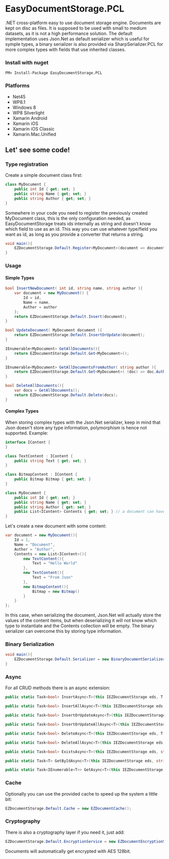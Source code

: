 # EasyDocumentStorage.PCL

.NET cross-platform easy to use document storage engine. Documents are kept on disc as files.
It is supposed to be used with small to medium datasets, as it is not a high performance solution.
The default implementation uses Json.Net as default serializer which is useful for symple types, a binary serializer is also provided via SharpSerializer.PCL for more complex types with fields that use inherited classes.

### Install with nuget

```
PM> Install-Package EasyDocumentStorage.PCL
```

### Platforms

 * Net45
 * WP8.1
 * Windows 8
 * WP8 Silverlight
 * Xamarin Android
 * Xamarin iOS
 * Xamarin iOS Classic
 * Xamarin.Mac.Unified


## Let' see some code!

### Type registration

Create a simple document class first:

```csharp
class MyDocument {
	public int Id { get; set; }
    public string Name { get; set; }
    public string Author { get; set; }
}
```

Somewhere in your code you need to register the previously created MyDocument class, this is the only configuration
needed, as EasyDocumentStorage treats ids internally as string and doesn't know which field to use as an id. This way you can use whatever type/field you want as id, as long as you provide a converter that returns a string.

```csharp
void main(){
	EZDocumentStorage.Default.Register<MyDocument>(document => document.Id.ToString());
}
```

### Usage

#### Simple Types

```csharp
bool InsertNewDocument( int id, string name, string author ){
    var document = new MyDocument() {
    	Id = id,
        Name = name,
        Author = author
    };
	return EZDocumentStorage.Default.Insert(document);
}

bool UpdateDocument( MyDocument document ){
	return EZDocumentStorage.Default.InsertOrUpdate(document);
}

IEnumerable<MyDocument> GetAllDocuments(){
	return EZDocumentStorage.Default.Get<MyDocument>();
}

IEnumerable<MyDocument> GetAllDocumentsFromAuthor( string author ){
	return EZDocumentStorage.Default.Get<MyDocument>( (doc) => doc.Author == author );
}

bool DeleteAllDocuments(){
    var docs = GetAllDocuments();
    return EZDocumentStorage.Default.Delete(docs);
}
```

#### Complex Types

When storing complex types with the Json.Net serializer, keep in mind that Json doesn't store any type
information, polymorphism is hence not supported. Example:

```csharp
interface IContent {
}

class TextContent : IContent {
	public string Text { get; set; }
}

class BitmapContent : IContent {
	public Bitmap Bitmap { get; set; }
}

class MyDocument {
	public int Id { get; set; }
    public string Name { get; set; }
    public string Author { get; set; }
    public List<IContent> Contents { get; set; } // a document can have many IContent derived items
}
```

Let's create a new document with some content:

```csharp
var document = new MyDocument(){
	Id = 1,
    Name = "Document",
    Author = "Author",
    Contents = new List<IContent>(){
    	new TextContent(){ 
        	Text = "Hello World"
        },
        new TextContent(){
        	Text = "From Json"
        },
        new BitmapContent(){
        	Bitmap = new Bitmap()
        }
    }
};
```

In this case, when serializing the document, Json.Net will actually store the values of the content items, but when deserializing it 
will not know which type to instantiate and the Contents collection will be empty. The binary serializer can overcome this by storing type information.

### Binary Serialization

```csharp
void main(){
	EZDocumentStorage.Default.Serializer = new BinaryDocumentSerializer();
}
```

### Async

For all CRUD methods there is an async extension:

```csharp
public static Task<bool> InsertAsync<T>(this IEZDocumentStorage eds, T document)

public static Task<bool> InsertAllAsync<T>(this IEZDocumentStorage eds, IEnumerable<T> documents)

public static Task<bool> InsertOrUpdateAsync<T>(this IEZDocumentStorage eds, T document)

public static Task<bool> InsertOrUpdateAllAsync<T>(this IEZDocumentStorage eds, IEnumerable<T> documents)

public static Task<bool> DeleteAsync<T>(this IEZDocumentStorage eds, T document)

public static Task<bool> DeleteAllAsync<T>(this IEZDocumentStorage eds, IEnumerable<T> documents)

public static Task<bool> ExistsAsync<T>(this IEZDocumentStorage eds, string documentId)

public static Task<T> GetByIdAsync<T>(this IEZDocumentStorage eds, string documentId)

public static Task<IEnumerable<T>> GetAsync<T>(this IEZDocumentStorage eds, Func<T, bool> clause = null)
```

### Cache
Optionally you can use the provided cache to speed up the system a little bit:

```csharp
EZDocumentStorage.Default.Cache = new EZDocumentCache();
```

### Cryptography
There is also a cryptography layer if you need it, just add:

```csharp
EZDocumentStorage.Default.EncryptionService = new EZDocumentEncryptionService("mykey", "mysalt");
```

Documents will automatically get encrypted with AES 128bit.